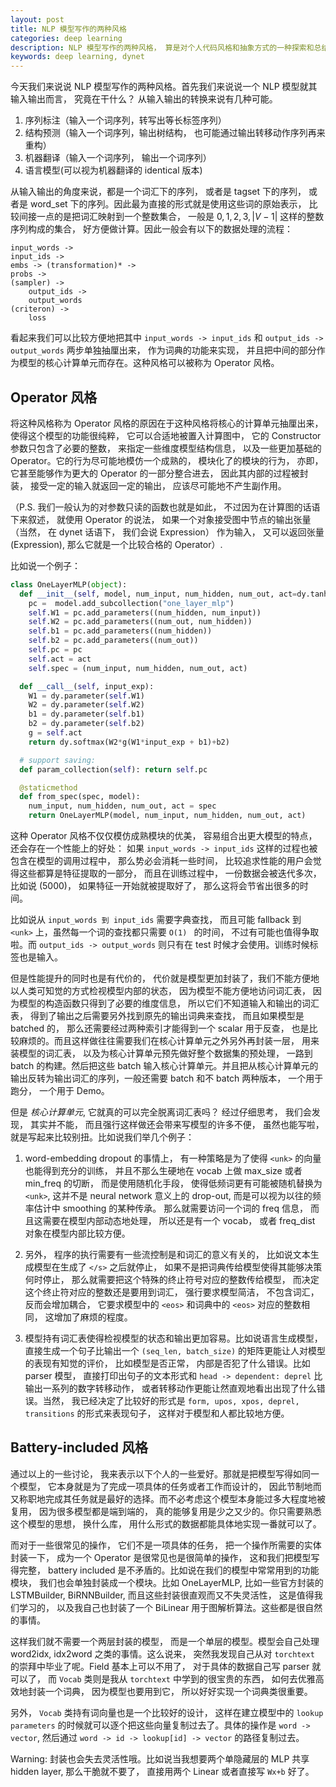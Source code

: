 ```yaml
---
layout: post
title: NLP 模型写作的两种风格
categories: deep learning
description: NLP 模型写作的两种风格， 算是对个人代码风格和抽象方式的一种探索和总结。
keywords: deep learning, dynet
--- 
```



今天我们来说说 NLP 模型写作的两种风格。首先我们来说说一个 NLP 模型就其输入输出而言， 究竟在干什么？ 从输入输出的转换来说有几种可能。

1. 序列标注（输入一个词序列，转写出等长标签序列）
2. 结构预测（输入一个词序列，输出树结构， 也可能通过输出转移动作序列再来重构）
3. 机器翻译（输入一个词序列， 输出一个词序列）
4. 语言模型(可以视为机器翻译的 identical 版本)

从输入输出的角度来说，都是一个词汇下的序列， 或者是 tagset 下的序列， 或者是 word_set 下的序列。因此最为直接的形式就是使用这些词的原始表示， 比较间接一点的是把词汇映射到一个整数集合， 一般是 ${0,1,2,3, |V-1|}$ 这样的整数序列构成的集合， 好方便做计算。因此一般会有以下的数据处理的流程：

```
input_words ->
input_ids ->
embs -> (transformation)* ->
probs ->
(sampler) ->
	output_ids ->
	output_words
(criteron) ->
	loss
```

看起来我们可以比较方便地把其中 `input_words -> input_ids` 和 `output_ids -> output_words` 两步单独抽厘出来， 作为词典的功能来实现， 并且把中间的部分作为模型的核心计算单元而存在。这种风格可以被称为 Operator 风格。

## Operator 风格

将这种风格称为 Operator 风格的原因在于这种风格将核心的计算单元抽厘出来， 使得这个模型的功能很纯粹， 它可以合适地被置入计算图中， 它的 Constructor 参数只包含了必要的整数， 来指定一些维度模型结构信息， 以及一些更加基础的 Operator。它的行为尽可能地模仿一个成熟的， 模块化了的模块的行为， 亦即， 它甚至能够作为更大的 Operator 的一部分整合进去， 因此其内部的过程被封装， 接受一定的输入就返回一定的输出， 应该尽可能地不产生副作用。

（P.S. 我们一般认为的对参数只读的函数也就是如此， 不过因为在计算图的话语下来叙述， 就使用 Operator 的说法， 如果一个对象接受图中节点的输出张量（当然， 在 dynet 话语下， 我们会说 Expression） 作为输入， 又可以返回张量 (Expression), 那么它就是一个比较合格的 Operator）.

比如说一个例子：

```python
class OneLayerMLP(object):
  def __init__(self, model, num_input, num_hidden, num_out, act=dy.tanh):
    pc =  model.add_subcollection("one_layer_mlp")
    self.W1 = pc.add_parameters((num_hidden, num_input))
    self.W2 = pc.add_parameters((num_out, num_hidden))
    self.b1 = pc.add_parameters((num_hidden))
    self.b2 = pc.add_parameters((num_out))
    self.pc = pc
    self.act = act
    self.spec = (num_input, num_hidden, num_out, act)

  def __call__(self, input_exp):
    W1 = dy.parameter(self.W1)
    W2 = dy.parameter(self.W2)
    b1 = dy.parameter(self.b1)
    b2 = dy.parameter(self.b2)
    g = self.act
    return dy.softmax(W2*g(W1*input_exp + b1)+b2)

  # support saving:
  def param_collection(self): return self.pc

  @staticmethod
  def from_spec(spec, model):
    num_input, num_hidden, num_out, act = spec
    return OneLayerMLP(model, num_input, num_hidden, num_out, act)
```

这种 Operator 风格不仅仅模仿成熟模块的优美， 容易组合出更大模型的特点， 还会存在一个性能上的好处： 如果 `input_words -> input_ids` 这样的过程也被包含在模型的调用过程中， 那么势必会消耗一些时间， 比较追求性能的用户会觉得这些都算是特征提取的一部分， 而且在训练过程中， 一份数据会被迭代多次， 比如说 (5000)， 如果特征一开始就被提取好了， 那么这将会节省出很多的时间。

比如说从 `input_words 到 input_ids` 需要字典查找， 而且可能 fallback 到 `<unk>` 上，虽然每一个词的查找都只需要 `O(1) ` 的时间， 不过有可能也值得争取啦。而 `output_ids -> output_words` 则只有在 test 时候才会使用。训练时候标签也是输入。

但是性能提升的同时也是有代价的， 代价就是模型更加封装了，我们不能方便地以人类可知觉的方式检视模型内部的状态， 因为模型不能方便地访问词汇表， 因为模型的构造函数只得到了必要的维度信息， 所以它们不知道输入和输出的词汇表， 得到了输出之后需要另外找到原先的输出词典来查找， 而且如果模型是 batched 的， 那么还需要经过两种索引才能得到一个 scalar 用于反查， 也是比较麻烦的。而且这样做往往需要我们在核心计算单元之外另外再封装一层， 用来装模型的词汇表， 以及为核心计算单元预先做好整个数据集的预处理， 一路到 batch 的构建。然后把这些 batch 输入核心计算单元。并且把从核心计算单元的输出反转为输出词汇的序列，一般还需要 batch 和不 batch 两种版本， 一个用于跑分， 一个用于 Demo。

但是 *核心计算单元*, 它就真的可以完全脱离词汇表吗？ 经过仔细思考， 我们会发现， 其实并不能， 而且强行这样做还会带来写模型的许多不便， 虽然也能写啦， 就是写起来比较别扭。比如说我们举几个例子：

1. word-embedding dropout 的事情上， 有一种策略是为了使得 `<unk>` 的向量也能得到充分的训练， 并且不那么生硬地在 vocab 上做 max_size 或者 min_freq 的切断， 而是使用随机化手段， 使得低频词更有可能被随机替换为 `<unk>`, 这并不是 neural network 意义上的 drop-out, 而是可以视为以往的频率估计中 smoothing 的某种传承。 那么就需要访问一个词的 freq 信息， 而且这需要在模型内部动态地处理， 所以还是有一个 vocab， 或者 freq_dist 对象在模型内部比较方便。

2. 另外， 程序的执行需要有一些流控制是和词汇的意义有关的， 比如说文本生成模型在生成了 `</s>` 之后就停止， 如果不是把词典传给模型使得其能够决策何时停止， 那么就需要把这个特殊的终止符号对应的整数传给模型， 而决定这个终止符对应的整数还是要用到词汇， 强行要求模型简洁， 不包含词汇， 反而会增加耦合， 它要求模型中的 `<eos>` 和词典中的 `<eos>` 对应的整数相同， 这增加了麻烦的程度。

3. 模型持有词汇表使得检视模型的状态和输出更加容易。比如说语言生成模型， 直接生成一个句子比输出一个 `(seq_len, batch_size)` 的矩阵更能让人对模型的表现有知觉的评价， 比如模型是否正常， 内部是否犯了什么错误。比如 parser 模型， 直接打印出句子的文本形式和 `head -> dependent: deprel` 比输出一系列的数字转移动作， 或者转移动作更能让然直观地看出出现了什么错误。当然， 我已经决定了比较好的形式是 `form, upos, xpos, deprel, transitions` 的形式来表现句子， 这样对于模型和人都比较地方便。

## Battery-included 风格

通过以上的一些讨论， 我来表示以下个人的一些爱好。那就是把模型写得如同一个模型， 它本身就是为了完成一项具体的任务或者工作而设计的， 因此节制地而又称职地完成其任务就是最好的选择。而不必考虑这个模型本身能过多大程度地被复用， 因为很多模型都是端到端的， 真的能够复用是少之又少的。你只需要熟悉这个模型的思想， 换什么库， 用什么形式的数据都能具体地实现一番就可以了。

而对于一些很常见的操作， 它们不是一项具体的任务， 把一个操作所需要的实体封装一下， 成为一个 Operator 是很常见也是很简单的操作， 这和我们把模型写得完整， battery included 是不矛盾的。比如说在我们的模型中常常用到的功能模块， 我们也会单独封装成一个模块。比如 OneLayerMLP, 比如一些官方封装的 LSTMBuilder, BiRNNBuilder, 而且这些封装很直观而又不失灵活性， 这是值得我们学习的， 以及我自己也封装了一个 BiLinear 用于图解析算法。这些都是很自然的事情。

这样我们就不需要一个两层封装的模型， 而是一个单层的模型。模型会自己处理 word2idx, idx2word 之类的事情。这么说来， 突然我发现自己从对 `torchtext` 的崇拜中毕业了呢。Field 基本上可以不用了， 对于具体的数据自己写 parser 就可以了， 而 `Vocab` 类则是我从 `torchtext` 中学到的很宝贵的东西， 如何去优雅高效地封装一个词典， 因为模型也要用到它， 所以好好实现一个词典类很重要。

另外， `Vocab` 类持有词向量也是一个比较好的设计， 这样在建立模型中的 `lookup parameters` 的时候就可以逐个把这些向量复制过去了。具体的操作是 `word -> vector`, 然后通过 `word -> id -> lookup[id] -> vector` 的路径复制过去。

Warning: 封装也会失去灵活性哦。比如说当我想要两个单隐藏层的 MLP 共享 hidden layer, 那么干脆就不要了， 直接用两个 Linear 或者直接写 `Wx+b` 好了。

